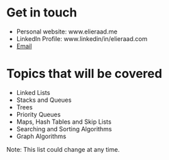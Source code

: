 # Get in touch
<ul>
  <li>Personal website: www.elieraad.me</li>
  <li>LinkedIn Profile: www.linkedin/in/elieraad.com</li>
  <li><a href="mailto:elie.raad01@lau.edu">Email</a></li>
</ul>

# Topics that will be covered
<ul>
  <li>Linked Lists</li>
  <li>Stacks and Queues</li>
  <li>Trees</li>
  <li>Priority Queues</li>
  <li>Maps, Hash Tables and Skip Lists</li>
  <li>Searching and Sorting Algorithms</li>
  <li>Graph Algorithms</li>
</ul>

<p>Note: This list could change at any time.</p>
